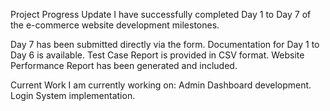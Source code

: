 Project Progress Update
I have successfully completed Day 1 to Day 7 of the e-commerce website development milestones.

Day 7 has been submitted directly via the form.
Documentation for Day 1 to Day 6 is available.
Test Case Report is provided in CSV format.
Website Performance Report has been generated and included.

Current Work
I am currently working on:
Admin Dashboard development.
Login System implementation.
